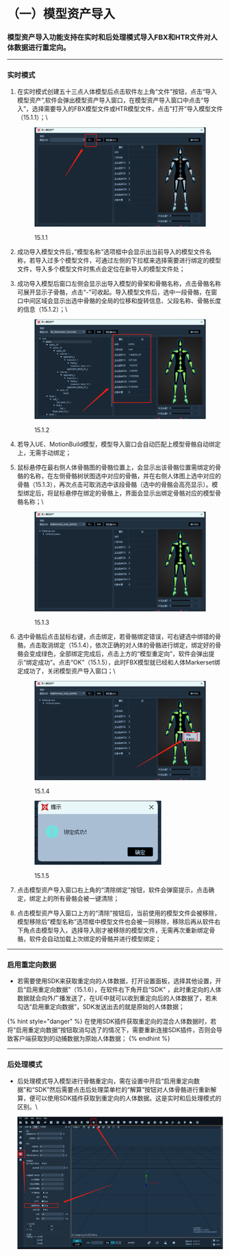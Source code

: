 # （一）模型资产导入

### 模型资产导入功能支持在实时和后处理模式导入FBX和HTR文件对人体数据进行重定向。 <a href="#toc17666" id="toc17666"></a>



***

### **实时模式**

1.  在实时模式创建五十三点人体模型后点击软件左上角“文件”按钮，点击“导入模型资产”,软件会弹出模型资产导入窗口，在模型资产导入窗口中点击“导入”，选择需要导入的FBX模型文件或HTR模型文件，点击”打开”导入模型文件（15.1.1）；\


    <figure><img src="../.gitbook/assets/image (154).png" alt=""><figcaption><p>15.1.1</p></figcaption></figure>
2. 成功导入模型文件后，”模型名称”选项框中会显示出当前导入的模型文件名称，若导入过多个模型文件，可通过左侧的下拉框来选择需要进行绑定的模型文件，导入多个模型文件时焦点会定位在新导入的模型文件处；
3.  成功导入模型后窗口左侧会显示出导入模型的骨架和骨骼名称，点击骨骼名称可展开显示子骨骼，点击“-”可收起。导入模型文件后，选中一段骨骼，在窗口中间区域会显示出选中骨骼的全局的位移和旋转信息、父段名称、骨骼长度的信息（15.1.2）；\


    <figure><img src="../.gitbook/assets/image (155).png" alt=""><figcaption><p>15.1.2</p></figcaption></figure>
4. 若导入UE、MotionBuild模型，模型导入窗口会自动匹配上模型骨骼自动绑定上，无需手动绑定；
5.  鼠标悬停在最右侧人体骨骼图的骨骼位置上，会显示出该骨骼位置需绑定的骨骼的名称，在左侧骨骼树状图选中对应的骨骼，并在右侧人体图上选中对应的骨骼（15.1.3），再次点击可取消选中该段骨骼（选中的骨骼会高亮显示）。模型绑定后，将鼠标悬停在绑定的骨骼上，界面会显示出绑定骨骼对应的模型骨骼名称；\


    <figure><img src="../.gitbook/assets/image (156).png" alt=""><figcaption><p>15.1.3</p></figcaption></figure>
6.  选中骨骼后点击鼠标右键，点击绑定，若骨骼绑定错误，可右键选中绑错的骨骼，点击取消绑定（15.1.4），依次正确的对人体的骨骼进行绑定，绑定好的骨骼会变成绿色，全部绑定完成后，点击上方的“模型重定向”，软件会弹出提示“绑定成功”。点击“OK”（15.1.5），此时FBX模型就已经和人体Markerset绑定成功了，关闭模型资产导入窗口；\


    <figure><img src="../.gitbook/assets/image (158).png" alt=""><figcaption><p>15.1.4</p></figcaption></figure>

    <figure><img src="../.gitbook/assets/image (160).png" alt=""><figcaption><p>15.1.5</p></figcaption></figure>
7. 点击模型资产导入窗口右上角的“清除绑定”按钮，软件会弹窗提示，点击确定，绑定上的所有骨骼会被一键清除；
8. 点击模型资产导入窗口上方的“清除”按钮后，当前使用的模型文件会被移除，模型移除后”模型名称”选项框中模型文件也会被一同移除，移除后再从软件右下角点击模型导入，选择导入刚才被移除的模型文件，无需再次重新绑定骨骼，软件会自动加载上次绑定的骨骼并进行模型绑定；



***

### **启用重定向数据**

* 若需要使用SDK来获取重定向的人体数据，打开设置面板，选择其他设置，开启“启用重定向数据”（15.1.6），在软件右下角开启“SDK” ，此时重定向的人体数据就会向外广播发送了，在UE中就可以收到重定向后的人体数据了，若未勾选“启用重定向数据”，SDK发送出去的就是原始的人体数据；

{% hint style="danger" %}
在使用SDK插件获取重定向的混合人体数据时，若将“启用重定向数据”按钮取消勾选了的情况下，需要重新连接SDK插件，否则会导致客户端获取到的动捕数据为原始人体数据；
{% endhint %}



***

### **后处理模式**

*   后处理模式导入模型进行骨骼重定向，需在设置中开启“启用重定向数据”和“SDK”然后需要点击后处理菜单栏的“解算”按钮对人体骨骼进行重新解算，便可以使用SDK插件获取到重定向的人体数据。这是实时和后处理模式的区别。\


    ![15.1.6](../.gitbook/assets/5.png)
